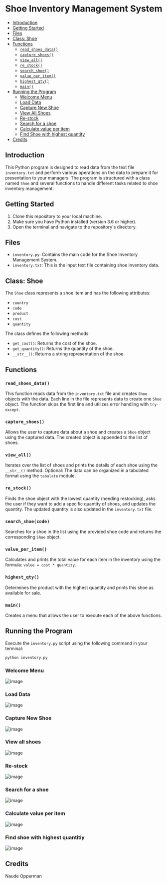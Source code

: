 # Shoe Inventory Management System

- [Introduction](#shoe-inventory-management-system)
- [Getting Started](#getting-started)
- [Files](#files)
- [Class: Shoe](#class-shoe)
- [Functions](#functions)
  - [`read_shoes_data()`](#read_shoes_data)
  - [`capture_shoes()`](#capture_shoes)
  - [`view_all()`](#view_all)
  - [`re_stock()`](#re_stock)
  - [`search_shoe()`](#search_shoe)
  - [`value_per_item()`](#value_per_item)
  - [`highest_qty()`](#highest_qty)
  - [`main()`](#main)
- [Running the Program](#running-the-program)
  - [Welcome Menu](#welcome-menu)
  - [Load Data](#load-data)
  - [Capture New Shoe](#capture-new-shoe)
  - [View All Shoes](#view-all-shoes)
  - [Re-stock](#re-stock)
  - [Search for a shoe](#search-for-a-shoe)
  - [Calculate value per item](#calculate-value-per-item)
  - [Find Shoe with highest quantity](#find-shoe-with-highest-quantiy)
 - [Credits](#Credits)

## Introduction

This Python program is designed to read data from the text file `inventory.txt` and perform various operations on the data to prepare it for presentation to your managers. The program is structured with a class named `Shoe` and several functions to handle different tasks related to shoe inventory management.

## Getting Started

1. Clone this repository to your local machine.
2. Make sure you have Python installed (version 3.6 or higher).
3. Open the terminal and navigate to the repository's directory.

## Files

- `inventory.py`: Contains the main code for the Shoe Inventory Management System.
- `inventory.txt`: This is the input text file containing shoe inventory data.

## Class: Shoe

The `Shoe` class represents a shoe item and has the following attributes:

- `country`
- `code`
- `product`
- `cost`
- `quantity`

The class defines the following methods:

- `get_cost()`: Returns the cost of the shoe.
- `get_quantity()`: Returns the quantity of the shoe.
- `__str__()`: Returns a string representation of the shoe.

## Functions

### `read_shoes_data()`

This function reads data from the `inventory.txt` file and creates `Shoe` objects with the data. Each line in the file represents data to create one `Shoe` object. The function skips the first line and utilizes error handling with `try-except`.

### `capture_shoes()`

Allows the user to capture data about a shoe and creates a `Shoe` object using the captured data. The created object is appended to the list of shoes.

### `view_all()`

Iterates over the list of shoes and prints the details of each shoe using the `__str__()` method. Optional: The data can be organized in a tabulated format using the `tabulate` module.

### `re_stock()`

Finds the shoe object with the lowest quantity (needing restocking), asks the user if they want to add a specific quantity of shoes, and updates the quantity. The updated quantity is also updated in the `inventory.txt` file.

### `search_shoe(code)`

Searches for a shoe in the list using the provided shoe code and returns the corresponding `Shoe` object.

### `value_per_item()`

Calculates and prints the total value for each item in the inventory using the formula: `value = cost * quantity`.

### `highest_qty()`

Determines the product with the highest quantity and prints this shoe as available for sale.

### `main()`

Creates a menu that allows the user to execute each of the above functions.

## Running the Program

Execute the `inventory.py` script using the following command in your terminal:



```bash
python inventory.py
```

### Welcome Menu
![image](https://github.com/Naude555/terminal_inventory_project/assets/60476722/62cbbc6f-0004-4ea8-844b-fc688415f172)

### Load Data 
![image](https://github.com/Naude555/terminal_inventory_project/assets/60476722/5be77d0b-e1dc-40b3-b83c-503d4608f760)

### Capture New Shoe
![image](https://github.com/Naude555/terminal_inventory_project/assets/60476722/0a26e98b-644c-4e8c-b274-11c7428f6613)

### View all shoes
![image](https://github.com/Naude555/terminal_inventory_project/assets/60476722/135fccde-9b6f-4d7b-9ed6-3468e53b4990)

### Re-stock
![image](https://github.com/Naude555/terminal_inventory_project/assets/60476722/51bec7a6-36ce-4608-bbba-2ff9616b44cc)

### Search for a shoe
![image](https://github.com/Naude555/terminal_inventory_project/assets/60476722/b18d1144-df68-449c-9007-7c936841342f)

### Calculate value per item
![image](https://github.com/Naude555/terminal_inventory_project/assets/60476722/382be491-73d6-4cd7-bdf7-c00137709c81)

### Find shoe with highest quantitiy 
![image](https://github.com/Naude555/terminal_inventory_project/assets/60476722/a7a0ddb6-0789-483a-8f88-cc01630ed338)


## Credits
Naude Opperman
